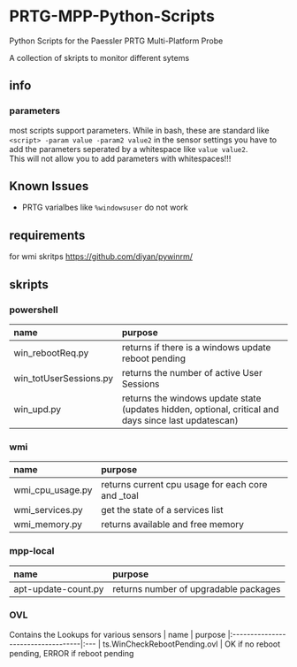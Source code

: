 # PRTG-MPP-Python-Scripts
 Python Scripts for the Paessler PRTG Multi-Platform Probe  
   
 A collection of skripts to monitor different sytems

## info

### parameters
most scripts support parameters. While in bash, these are standard like ```<script> -param value -param2 value2``` in the sensor settings you have to add the parameters seperated by a whitespace like ```value value2```.  
This will not allow you to add parameters with whitespaces!!!  

## Known Issues
- PRTG varialbes like ```%windowsuser``` do not work


## requirements
for wmi skritps https://github.com/diyan/pywinrm/


## skripts
### powershell
| name                      | purpose
|:--------------------------|:---
| win_rebootReq.py          | returns if there is a windows update reboot pending 
| win_totUserSessions.py    | returns the number of active User Sessions
| win_upd.py                | returns the windows update state (updates hidden, optional, critical and days since last updatescan)

### wmi
| name                      | purpose
|:--------------------------|:---
| wmi_cpu_usage.py          | returns current cpu usage for each core and _toal
| wmi_services.py           | get the state of a services list
| wmi_memory.py             | returns available and free memory

### mpp-local
| name                      | purpose
|:--------------------------|:---
| apt-update-count.py       | returns number of upgradable packages

### OVL
Contains the Lookups for various sensors
| name                               | purpose
|:-----------------------------------|:---
| ts.WinCheckRebootPending.ovl       | OK if no reboot pending, ERROR if reboot pending

